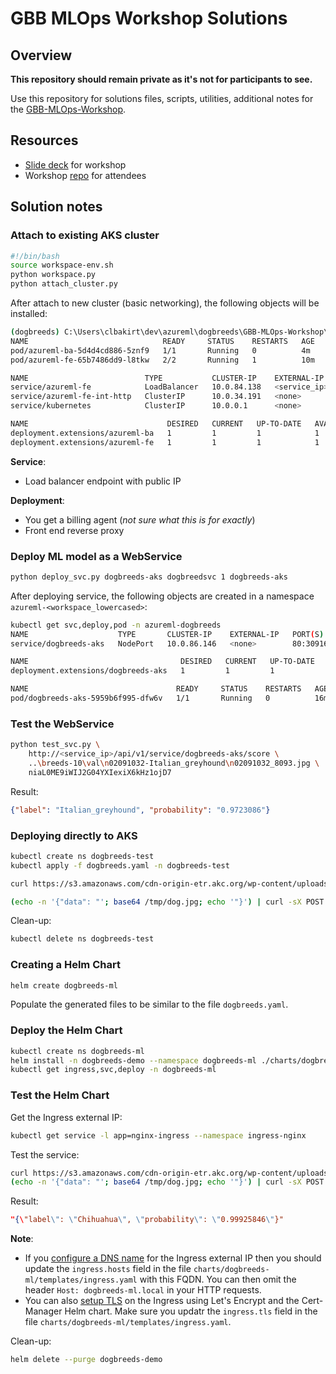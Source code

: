 # GBB MLOps Workshop Solutions

## Overview

**This repository should remain private as it's not for participants to see.**

Use this repository for solutions files, scripts, utilities, additional notes for the [GBB-MLOps-Workshop](https://github.com/clarenceb/GBB-MLOps-Workshop).

## Resources

* [Slide deck](https://microsoft-my.sharepoint.com/:p:/p/clbakirt/ESuhM9B18wxOuVya5Pkbxy4B0CPy1_FvmIsRAyYF8lgFgw?e=inh7Os) for workshop
* Workshop [repo](https://github.com/clarenceb/GBB-MLOps-Workshop) for attendees

## Solution notes

### Attach to existing AKS cluster

```sh
#!/bin/bash
source workspace-env.sh
python workspace.py
python attach_cluster.py
```

After attach to new cluster (basic networking), the following objects will be installed:

```sh
(dogbreeds) C:\Users\clbakirt\dev\azureml\dogbreeds\GBB-MLOps-Workshop\solution>kubectl get pod,svc,deploy
NAME                              READY     STATUS    RESTARTS   AGE
pod/azureml-ba-5d4d4cd886-5znf9   1/1       Running   0          4m
pod/azureml-fe-65b7486dd9-l8tkw   2/2       Running   1          10m

NAME                          TYPE           CLUSTER-IP    EXTERNAL-IP     PORT(S)                      AGE
service/azureml-fe            LoadBalancer   10.0.84.138   <service_ip>   80:32103/TCP,443:31716/TCP    10m
service/azureml-fe-int-http   ClusterIP      10.0.34.191   <none>          9001/TCP                     10m
service/kubernetes            ClusterIP      10.0.0.1      <none>          443/TCP                      2h

NAME                               DESIRED   CURRENT   UP-TO-DATE   AVAILABLE   AGE
deployment.extensions/azureml-ba   1         1         1            1           4m
deployment.extensions/azureml-fe   1         1         1            1           10m
```

**Service**:
- Load balancer endpoint with public IP

**Deployment**:
- You get a billing agent (*not sure what this is for exactly*)
- Front end reverse proxy

### Deploy ML model as a WebService

```sh
python deploy_svc.py dogbreeds-aks dogbreedsvc 1 dogbreeds-aks
```

After deploying service, the following objects are created in a namespace `azureml-<workspace_lowercased>`:

```sh
kubectl get svc,deploy,pod -n azureml-dogbreeds
NAME                    TYPE       CLUSTER-IP    EXTERNAL-IP   PORT(S)        AGE
service/dogbreeds-aks   NodePort   10.0.86.146   <none>        80:30916/TCP   16m

NAME                                  DESIRED   CURRENT   UP-TO-DATE   AVAILABLE   AGE
deployment.extensions/dogbreeds-aks   1         1         1            1           16m

NAME                                 READY     STATUS    RESTARTS   AGE
pod/dogbreeds-aks-5959b6f995-dfw6v   1/1       Running   0          16m
```

### Test the WebService

```sh
python test_svc.py \
    http://<service_ip>/api/v1/service/dogbreeds-aks/score \
    ..\breeds-10\val\n02091032-Italian_greyhound\n02091032_8093.jpg \
    niaL0ME9iWIJ2G04YXIexiX6kHz1ojD7
```

Result:

```json
{"label": "Italian_greyhound", "probability": "0.9723086"}
```

### Deploying directly to AKS

```sh
kubectl create ns dogbreeds-test
kubectl apply -f dogbreeds.yaml -n dogbreeds-test

curl https://s3.amazonaws.com/cdn-origin-etr.akc.org/wp-content/uploads/2017/11/12213613/Chihuahua-onWhite-13.jpg -o /tmp/dog.jpg

(echo -n '{"data": "'; base64 /tmp/dog.jpg; echo '"}') | curl -sX POST -H "Content-Type: application/json" -d @-  http://<ingress_ip>/dogbreeds/score
```

Clean-up:

```sh
kubectl delete ns dogbreeds-test
```

### Creating a Helm Chart

```sh
helm create dogbreeds-ml
```

Populate the generated files to be similar to the file `dogbreeds.yaml`.

### Deploy the Helm Chart

```sh
kubectl create ns dogbreeds-ml
helm install -n dogbreeds-demo --namespace dogbreeds-ml ./charts/dogbreeds-ml
kubectl get ingress,svc,deploy -n dogbreeds-ml
```

### Test the Helm Chart

Get the Ingress external IP:

```sh
kubectl get service -l app=nginx-ingress --namespace ingress-nginx
```

Test the service:

```sh
curl https://s3.amazonaws.com/cdn-origin-etr.akc.org/wp-content/uploads/2017/11/12213613/Chihuahua-onWhite-13.jpg -o /tmp/dog.jpg
(echo -n '{"data": "'; base64 /tmp/dog.jpg; echo '"}') | curl -sX POST -H "Host: dogbreeds-ml.local" -H "Content-Type: application/json" -d @-  http://<ingress_external_ip>/dogbreeds/score
```
Result:

```json
"{\"label\": \"Chihuahua\", \"probability\": \"0.99925846\"}"
```

**Note**:

* If you [configure a DNS name](https://docs.microsoft.com/en-us/azure/aks/ingress-tls#configure-a-dns-name) for the Ingress external IP then you should update the `ingress.hosts` field in the file `charts/dogbreeds-ml/templates/ingress.yaml` with this FQDN.  You can then omit the header `Host: dogbreeds-ml.local` in your HTTP requests.
* You can also [setup TLS](https://docs.microsoft.com/en-us/azure/aks/ingress-tls#install-cert-manager) on the Ingress using Let's Encrypt and the Cert-Manager Helm chart.  Make sure you updatr the `ingress.tls` field in the file `charts/dogbreeds-ml/templates/ingress.yaml`.

Clean-up:

```sh
helm delete --purge dogbreeds-demo
```
